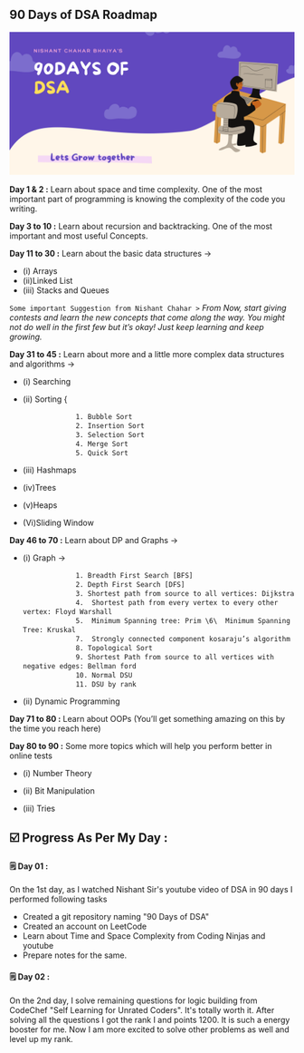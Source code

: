 ## 90 Days of DSA Roadmap
<img src = "Images/Banner.png">

**Day 1 & 2 :**  Learn about space and time complexity. One of the most important part of programming is knowing the complexity of the code you writing. 

**Day 3 to 10 :** Learn about recursion and backtracking. One of the most important and most useful
Concepts.

**Day 11 to 30 :**  Learn about the basic data structures ->  

* (i) Arrays 
* (ii)Linked List 
* (iii) Stacks and Queues



```Some important Suggestion from Nishant Chahar >``` *From Now, start giving contests and learn the new concepts that come along the way.
                         You might not do well in the first few but it’s okay! Just keep learning and keep growing.*

**Day 31 to 45 :** Learn about more and a little more complex data structures and algorithms ->

* (i) Searching

* (ii) Sorting { 

                   1. Bubble Sort
                   2. Insertion Sort
                   3. Selection Sort
                   4. Merge Sort
                   5. Quick Sort
                   
* (iii) Hashmaps

* (iv)Trees 

* (v)Heaps 

* (Vi)Sliding Window

**Day 46 to 70 :**  Learn about DP and Graphs ->  

* (i) Graph -> 


                   1. Breadth First Search [BFS]  
                   2. Depth First Search [DFS] 
                   3. Shortest path from source to all vertices: Dijkstra 
                   4.  Shortest path from every vertex to every other vertex: Floyd Warshall 
                   5.  Minimum Spanning tree: Prim \6\  Minimum Spanning Tree: Kruskal  
                   7.  Strongly connected component kosaraju’s algorithm 
                   8. Topological Sort  
                   9. Shortest Path from source to all vertices with negative edges: Bellman ford   
                   10. Normal DSU   
                   11. DSU by rank


* (ii) Dynamic Programming 



**Day 71 to 80 :**  Learn about OOPs (You’ll get something amazing on this by the time you reach here)


**Day 80 to 90 :**  Some more topics which will help you perform better in online tests 

* (i) Number Theory 

* (ii) Bit Manipulation

* (iii) Tries<br>

## ☑️  Progress As Per My Day :

#### 🗒️ Day 01 :
On the 1st day, as I watched Nishant Sir's youtube video of DSA in 90 days I performed following tasks <br>
* Created a git repository naming "90 Days of DSA"
* Created an account on LeetCode
* Learn about Time and Space Complexity from Coding Ninjas and youtube
* Prepare notes for the same.

#### 🗒️ Day 02 :
On the 2nd day, I solve remaining questions for logic building from CodeChef "Self Learning for Unrated Coders". It's totally worth it.
After solving all the questions I got the rank I and points 1200. It is such a energy booster for me. Now I am more excited to solve other problems as well and level up my rank.

